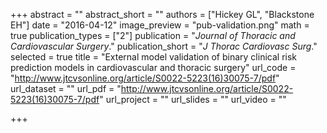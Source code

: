 +++
abstract = ""
abstract_short = ""
authors = ["Hickey GL", "Blackstone EH"]
date = "2016-04-12"
image_preview = "pub-validation.png"
math = true
publication_types = ["2"]
publication = "*Journal of Thoracic and Cardiovascular Surgery*."
publication_short = "*J Thorac Cardiovasc Surg*."
selected = true
title = "External model validation of binary clinical risk prediction models in cardiovascular and thoracic surgery"
url_code = "http://www.jtcvsonline.org/article/S0022-5223(16)30075-7/pdf"
url_dataset = ""
url_pdf = "http://www.jtcvsonline.org/article/S0022-5223(16)30075-7/pdf"
url_project = ""
url_slides = ""
url_video = ""

+++
